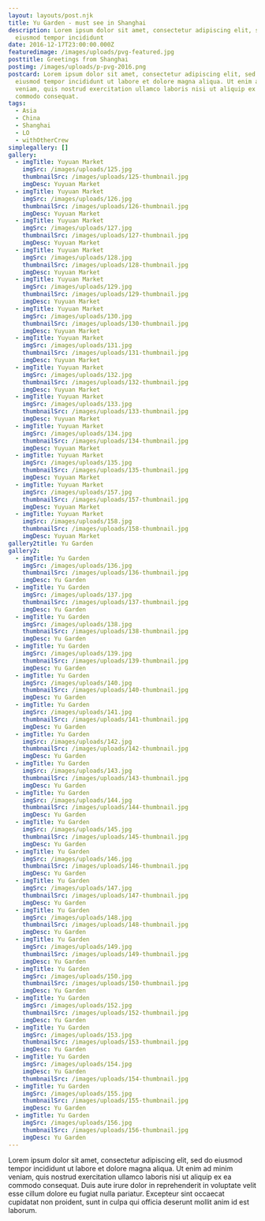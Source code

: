 ```yaml
---
layout: layouts/post.njk
title: Yu Garden - must see in Shanghai
description: Lorem ipsum dolor sit amet, consectetur adipiscing elit, sed do
  eiusmod tempor incididunt
date: 2016-12-17T23:00:00.000Z
featuredimage: /images/uploads/pvg-featured.jpg
posttitle: Greetings from Shanghai
postimg: /images/uploads/p-pvg-2016.png
postcard: Lorem ipsum dolor sit amet, consectetur adipiscing elit, sed do
  eiusmod tempor incididunt ut labore et dolore magna aliqua. Ut enim ad minim
  veniam, quis nostrud exercitation ullamco laboris nisi ut aliquip ex ea
  commodo consequat.
tags:
  - Asia
  - China
  - Shanghai
  - LO
  - withOtherCrew
simplegallery: []
gallery:
  - imgTitle: Yuyuan Market
    imgSrc: /images/uploads/125.jpg
    thumbnailSrc: /images/uploads/125-thumbnail.jpg
    imgDesc: Yuyuan Market
  - imgTitle: Yuyuan Market
    imgSrc: /images/uploads/126.jpg
    thumbnailSrc: /images/uploads/126-thumbnail.jpg
    imgDesc: Yuyuan Market
  - imgTitle: Yuyuan Market
    imgSrc: /images/uploads/127.jpg
    thumbnailSrc: /images/uploads/127-thumbnail.jpg
    imgDesc: Yuyuan Market
  - imgTitle: Yuyuan Market
    imgSrc: /images/uploads/128.jpg
    thumbnailSrc: /images/uploads/128-thumbnail.jpg
    imgDesc: Yuyuan Market
  - imgTitle: Yuyuan Market
    imgSrc: /images/uploads/129.jpg
    thumbnailSrc: /images/uploads/129-thumbnail.jpg
    imgDesc: Yuyuan Market
  - imgTitle: Yuyuan Market
    imgSrc: /images/uploads/130.jpg
    thumbnailSrc: /images/uploads/130-thumbnail.jpg
    imgDesc: Yuyuan Market
  - imgTitle: Yuyuan Market
    imgSrc: /images/uploads/131.jpg
    thumbnailSrc: /images/uploads/131-thumbnail.jpg
    imgDesc: Yuyuan Market
  - imgTitle: Yuyuan Market
    imgSrc: /images/uploads/132.jpg
    thumbnailSrc: /images/uploads/132-thumbnail.jpg
    imgDesc: Yuyuan Market
  - imgTitle: Yuyuan Market
    imgSrc: /images/uploads/133.jpg
    thumbnailSrc: /images/uploads/133-thumbnail.jpg
    imgDesc: Yuyuan Market
  - imgTitle: Yuyuan Market
    imgSrc: /images/uploads/134.jpg
    thumbnailSrc: /images/uploads/134-thumbnail.jpg
    imgDesc: Yuyuan Market
  - imgTitle: Yuyuan Market
    imgSrc: /images/uploads/135.jpg
    thumbnailSrc: /images/uploads/135-thumbnail.jpg
    imgDesc: Yuyuan Market
  - imgTitle: Yuyuan Market
    imgSrc: /images/uploads/157.jpg
    thumbnailSrc: /images/uploads/157-thumbnail.jpg
    imgDesc: Yuyuan Market
  - imgTitle: Yuyuan Market
    imgSrc: /images/uploads/158.jpg
    thumbnailSrc: /images/uploads/158-thumbnail.jpg
    imgDesc: Yuyuan Market
gallery2title: Yu Garden
gallery2:
  - imgTitle: Yu Garden
    imgSrc: /images/uploads/136.jpg
    thumbnailSrc: /images/uploads/136-thumbnail.jpg
    imgDesc: Yu Garden
  - imgTitle: Yu Garden
    imgSrc: /images/uploads/137.jpg
    thumbnailSrc: /images/uploads/137-thumbnail.jpg
    imgDesc: Yu Garden
  - imgTitle: Yu Garden
    imgSrc: /images/uploads/138.jpg
    thumbnailSrc: /images/uploads/138-thumbnail.jpg
    imgDesc: Yu Garden
  - imgTitle: Yu Garden
    imgSrc: /images/uploads/139.jpg
    thumbnailSrc: /images/uploads/139-thumbnail.jpg
    imgDesc: Yu Garden
  - imgTitle: Yu Garden
    imgSrc: /images/uploads/140.jpg
    thumbnailSrc: /images/uploads/140-thumbnail.jpg
    imgDesc: Yu Garden
  - imgTitle: Yu Garden
    imgSrc: /images/uploads/141.jpg
    thumbnailSrc: /images/uploads/141-thumbnail.jpg
    imgDesc: Yu Garden
  - imgTitle: Yu Garden
    imgSrc: /images/uploads/142.jpg
    thumbnailSrc: /images/uploads/142-thumbnail.jpg
    imgDesc: Yu Garden
  - imgTitle: Yu Garden
    imgSrc: /images/uploads/143.jpg
    thumbnailSrc: /images/uploads/143-thumbnail.jpg
    imgDesc: Yu Garden
  - imgTitle: Yu Garden
    imgSrc: /images/uploads/144.jpg
    thumbnailSrc: /images/uploads/144-thumbnail.jpg
    imgDesc: Yu Garden
  - imgTitle: Yu Garden
    imgSrc: /images/uploads/145.jpg
    thumbnailSrc: /images/uploads/145-thumbnail.jpg
    imgDesc: Yu Garden
  - imgTitle: Yu Garden
    imgSrc: /images/uploads/146.jpg
    thumbnailSrc: /images/uploads/146-thumbnail.jpg
    imgDesc: Yu Garden
  - imgTitle: Yu Garden
    imgSrc: /images/uploads/147.jpg
    thumbnailSrc: /images/uploads/147-thumbnail.jpg
    imgDesc: Yu Garden
  - imgTitle: Yu Garden
    imgSrc: /images/uploads/148.jpg
    thumbnailSrc: /images/uploads/148-thumbnail.jpg
    imgDesc: Yu Garden
  - imgTitle: Yu Garden
    imgSrc: /images/uploads/149.jpg
    thumbnailSrc: /images/uploads/149-thumbnail.jpg
    imgDesc: Yu Garden
  - imgTitle: Yu Garden
    imgSrc: /images/uploads/150.jpg
    thumbnailSrc: /images/uploads/150-thumbnail.jpg
    imgDesc: Yu Garden
  - imgTitle: Yu Garden
    imgSrc: /images/uploads/152.jpg
    thumbnailSrc: /images/uploads/152-thumbnail.jpg
    imgDesc: Yu Garden
  - imgTitle: Yu Garden
    imgSrc: /images/uploads/153.jpg
    thumbnailSrc: /images/uploads/153-thumbnail.jpg
    imgDesc: Yu Garden
  - imgTitle: Yu Garden
    imgSrc: /images/uploads/154.jpg
    imgDesc: Yu Garden
    thumbnailSrc: /images/uploads/154-thumbnail.jpg
  - imgTitle: Yu Garden
    imgSrc: /images/uploads/155.jpg
    thumbnailSrc: /images/uploads/155-thumbnail.jpg
    imgDesc: Yu Garden
  - imgTitle: Yu Garden
    imgSrc: /images/uploads/156.jpg
    thumbnailSrc: /images/uploads/156-thumbnail.jpg
    imgDesc: Yu Garden
---
```

<!--StartFragment-->

Lorem ipsum dolor sit amet, consectetur adipiscing elit, sed do eiusmod tempor incididunt ut labore et dolore magna aliqua. Ut enim ad minim veniam, quis nostrud exercitation ullamco laboris nisi ut aliquip ex ea commodo consequat. Duis aute irure dolor in reprehenderit in voluptate velit esse cillum dolore eu fugiat nulla pariatur. Excepteur sint occaecat cupidatat non proident, sunt in culpa qui officia deserunt mollit anim id est laborum.

<!--EndFragment-->